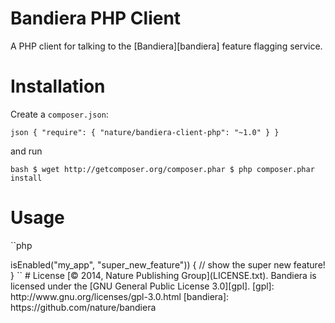 # Bandiera PHP Client

A PHP client for talking to the [Bandiera][bandiera] feature flagging
service.

# Installation

Create a `composer.json`:

``json
{
    "require": {
        "nature/bandiera-client-php": "~1.0"
    }
}
``

and run

``bash
$ wget http://getcomposer.org/composer.phar
$ php composer.phar install
``

# Usage

``php
<?php

include 'vendor/autoload.php';

$bandiera = new Nature\Bandiera\Client('http://bandiera.example.com');

if ($bandiera->isEnabled("my_app", "super_new_feature")) {
    // show the super new feature!
}
``

# License

[&copy; 2014, Nature Publishing Group](LICENSE.txt).

Bandiera is licensed under the [GNU General Public License 3.0][gpl].

[gpl]: http://www.gnu.org/licenses/gpl-3.0.html
[bandiera]: https://github.com/nature/bandiera
